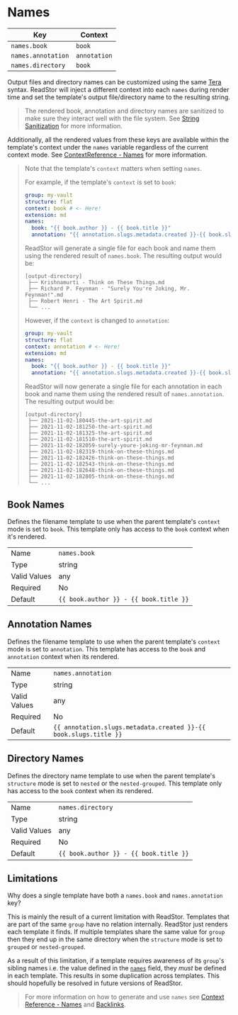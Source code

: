 # Names

| Key                | Context      |
| ------------------ | ------------ |
| `names.book`       | `book`       |
| `names.annotation` | `annotation` |
| `names.directory`  | `book`       |

Output files and directory names can be customized using the same [Tera][tera] syntax. ReadStor
will inject a different context into each `names` during render time and set the template's output
file/directory name to the resulting string.

> <i class="fa fa-exclamation-circle"></i> The rendered book, annotation and directory
> names are sanitized to make sure they interact well with the file system. See [String
> Sanitization][string-sanitization] for more information.

Additionally, all the rendered values from these keys are available within the template's context
under the `names` variable regardless of the current context mode. See [ContextReference -
Names][names] for more information.

> <i class="fa fa-exclamation-circle"></i> Note that the template's `context` matters when setting
> `names`.
>
> For example, if the template's `context` is set to `book`:
>
> ```yaml
> group: my-vault
> structure: flat
> context: book # <- Here!
> extension: md
> names:
>   book: "{{ book.author }} - {{ book.title }}"
>   annotation: "{{ annotation.slugs.metadata.created }}-{{ book.slugs.title }}"
> ```
>
> ReadStor will generate a single file for each book and name them using the rendered result of
> `names.book`. The resulting output would be:
>
> ```plaintext
> [output-directory]
>  ├── Krishnamurti - Think on These Things.md
>  ├── Richard P. Feynman - "Surely You're Joking, Mr. Feynman!".md
>  ├── Robert Henri - The Art Spirit.md
>  └── ...
> ```
>
> However, if the `context` is changed to `annotation`:
>
> ```yaml
> group: my-vault
> structure: flat
> context: annotation # <- Here!
> extension: md
> names:
>   book: "{{ book.author }} - {{ book.title }}"
>   annotation: "{{ annotation.slugs.metadata.created }}-{{ book.slugs.title }}"
> ```
>
> ReadStor will now generate a single file for each annotation in each book and name them using the
> rendered result of `names.annotation`. The resulting output would be:
>
> ```plaintext
> [output-directory]
>  ├── 2021-11-02-180445-the-art-spirit.md
>  ├── 2021-11-02-181250-the-art-spirit.md
>  ├── 2021-11-02-181325-the-art-spirit.md
>  ├── 2021-11-02-181510-the-art-spirit.md
>  ├── 2021-11-02-182059-surely-youre-joking-mr-feynman.md
>  ├── 2021-11-02-182319-think-on-these-things.md
>  ├── 2021-11-02-182426-think-on-these-things.md
>  ├── 2021-11-02-182543-think-on-these-things.md
>  ├── 2021-11-02-182648-think-on-these-things.md
>  ├── 2021-11-02-182805-think-on-these-things.md
>  └── ...
> ```

## Book Names

Defines the filename template to use when the parent template's `context` mode is set to `book`.
This template only has access to the `book` context when it's rendered.

|              |                                        |
| ------------ | -------------------------------------- |
| Name         | `names.book`                           |
| Type         | string                                 |
| Valid Values | any                                    |
| Required     | No                                     |
| Default      | `{{ book.author }} - {{ book.title }}` |

## Annotation Names

Defines the filename template to use when the parent template's `context` mode is set to
`annotation`. This template has access to the `book` and `annotation` context when its rendered.

|              |                                                                  |
| ------------ | ---------------------------------------------------------------- |
| Name         | `names.annotation`                                               |
| Type         | string                                                           |
| Valid Values | any                                                              |
| Required     | No                                                               |
| Default      | `{{ annotation.slugs.metadata.created }}-{{ book.slugs.title }}` |

## Directory Names

Defines the directory name template to use when the parent template's `structure` mode is set to
`nested` or the `nested-grouped`. This template only has access to the `book` context when its
rendered.

|              |                                        |
| ------------ | -------------------------------------- |
| Name         | `names.directory`                      |
| Type         | string                                 |
| Valid Values | any                                    |
| Required     | No                                     |
| Default      | `{{ book.author }} - {{ book.title }}` |

## <i class="fa fa-exclamation-circle"></i> Limitations

Why does a single template have both a `names.book` and `names.annotation` key?

This is mainly the result of a current limitation with ReadStor. Templates that are part of
the same `group` have no relation internally. ReadStor just renders each template it finds. If
multiple templates share the same value for `group` then they end up in the same directory when the
`structure` mode is set to `grouped` or `nested-grouped`.

As a result of this limitation, if a template requires awareness of its `group`'s sibling names
i.e. the value defined in the [`names`][names] field, they _must_ be defined in each template. This
results in some duplication across templates. This should hopefully be resolved in future versions
of ReadStor.

> <i class="fa fa-info-circle"></i> For more information on how to generate and use `names` see
> [Context Reference - Names][names] and [Backlinks][backlinks].

[backlinks]: ../backlinks.md
[context-reference]: ../context-reference/index.md
[names]: ../context-reference/names.md
[string-sanitization]: ../string-sanitization.md
[tera]: https://keats.github.io/tera/
